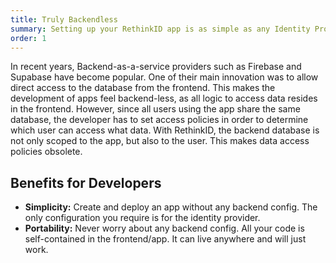 ```yaml
---
title: Truly Backendless
summary: Setting up your RethinkID app is as simple as any Identity Provider. Traditional backendless solutions like Firebase and Supabase, require you to configure the backend's data access policy. In contrast, RethinkID's novel way of scoping data to a user makes any configuration obsolete.
order: 1
---
```


In recent years, Backend-as-a-service providers such as Firebase and Supabase have become popular. One of their main innovation was to allow direct access to the database from the frontend. This makes the development of apps feel backend-less, as all logic to access data resides in the frontend. However, since all users using the app share the same database, the developer has to set access policies in order to determine which user can access what data. With RethinkID, the backend database is not only scoped to the app, but also to the user. This makes data access policies obsolete.

## Benefits for Developers

- **Simplicity:** Create and deploy an app without any backend config. The only configuration you require is for the identity provider.
- **Portability:** Never worry about any backend config. All your code is self-contained in the frontend/app. It can live anywhere and will just work.
